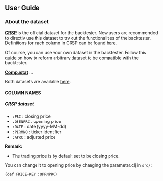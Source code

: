 ## User Guide

### About the dataset

**[CRSP](https://connecthkuhk-my.sharepoint.com/:u:/g/personal/u35lyc_connect_hku_hk/ESQNElD-vL1KliKmOf57D2ABLCLYLHoc9wkJWhXUSTzCNw?e=DNaVWm)** is the official dataset for the backtester. New users are recommended to directly use this dataset to try out the functionalities of the backtester. Definitions for each column in CRSP can be found [here](https://crsp.org/files/CCM_Database_SAS_ASCII_R_FileFormats.pdf).

Of course, you can use your own dataset in the backtester. Follow this [guide]() on how to reform arbitrary dataset to be compatible with the backtester.

**[Compustat](https://connecthkuhk-my.sharepoint.com/:u:/g/personal/u35lyc_connect_hku_hk/Eddh3mmToBxCh7OlGx0R0-kB9G5a6Dq6xXW9dXXfHrn7OA?e=FQYfSl)** ...

Both datasets are available [here](https://connecthkuhk-my.sharepoint.com/:f:/g/personal/u35lyc_connect_hku_hk/EuAAauw1fuNFoDRav2D0J_EB6T_bbfkyNZ5ShN8Xw0cqhw?e=RtOcFL).

#### COLUMN NAMES

##### CRSP dataset

- `:PRC` : closing price
- `:OPENPRC` : opening price
- `:DATE` : date (yyyy-MM-dd)
- `:PERMNO` : ticker identifier
- `:APRC` : adjusted price

**Remark:**

- The trading price is by default set to be closing price.

You can change it to opening price by changing the parameter.clj in `src/`:

```
(def PRICE-KEY :OPRNPRC)
```